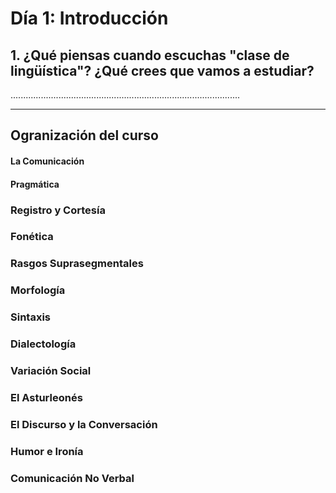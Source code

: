 # Día 1: Introducción

## 1. ¿Qué piensas cuando escuchas "clase de lingüística"? ¿Qué crees que vamos a estudiar?

...........................................................................................
___________________________________________________________________________________________


## Ogranización del curso

#### La Comunicación
#### Pragmática
### Registro y Cortesía
### Fonética
### Rasgos Suprasegmentales
### Morfología
### Sintaxis
### Dialectología
### Variación Social
### El Asturleonés
### El Discurso y la Conversación
### Humor e Ironía
### Comunicación No Verbal
